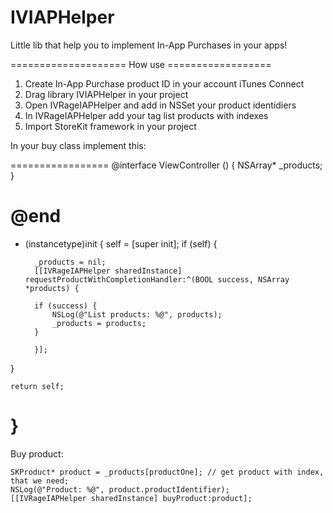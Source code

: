 IVIAPHelper
=======================================================================================================

Little lib that help you to implement In-App Purchases in your apps!

====================  How use ==================

1. Create In-App Purchase product ID in your account iTunes Connect
2. Drag library IVIAPHelper in your project
3. Open IVRageIAPHelper and add in NSSet your product identidiers
4. In IVRageIAPHelper add your tag list products with indexes
5. Import StoreKit framework in your project 

In your buy class implement this:

=================
@interface ViewController ()
{
    NSArray* _products;
}

@end
==========================
- (instancetype)init
{
    self = [super init];
    if (self) {
        
        _products = nil;
        [[IVRageIAPHelper sharedInstance] requestProductWithCompletionHandler:^(BOOL success, NSArray *products) {
                
        if (success) {
            NSLog(@"List products: %@", products);
            _products = products;
        }
            
        }];
            
}
    
    return self;
}
=========================

Buy product:

    SKProduct* product = _products[productOne]; // get product with index, that we need;
    NSLog(@"Product: %@", product.productIdentifier);
    [[IVRageIAPHelper sharedInstance] buyProduct:product];
